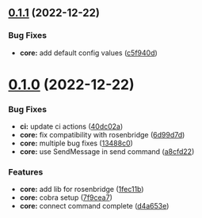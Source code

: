 ## [0.1.1](https://github.com/shivanshkc/rosenbridge-cli/compare/v0.1.0...v0.1.1) (2022-12-22)


### Bug Fixes

* **core:** add default config values ([c5f940d](https://github.com/shivanshkc/rosenbridge-cli/commit/c5f940d5241eb895ec33f890dc21790af0ef909d))

# [0.1.0](https://github.com/shivanshkc/rosenbridge-cli/compare/v0.0.0...v0.1.0) (2022-12-22)


### Bug Fixes

* **ci:** update ci actions ([40dc02a](https://github.com/shivanshkc/rosenbridge-cli/commit/40dc02a51913dca9818d86122c89322365bdbb7f))
* **core:** fix compatibility with rosenbridge ([6d99d7d](https://github.com/shivanshkc/rosenbridge-cli/commit/6d99d7db329ad9f270e6080072d6f57c548ca625))
* **core:** multiple bug fixes ([13488c0](https://github.com/shivanshkc/rosenbridge-cli/commit/13488c086f8c2445f4c7eb1dbe066dfb9f04e05e))
* **core:** use SendMessage in send command ([a8cfd22](https://github.com/shivanshkc/rosenbridge-cli/commit/a8cfd22496ab9472a766063effb073d1c680f116))


### Features

* **core:** add lib for rosenbridge ([1fec11b](https://github.com/shivanshkc/rosenbridge-cli/commit/1fec11b3980c7aaef6a8bd0d5efddbe40a8989af))
* **core:** cobra setup ([7f9cea7](https://github.com/shivanshkc/rosenbridge-cli/commit/7f9cea7e1cf0faf942fb5db8b6be0eba09d7d75d))
* **core:** connect command complete ([d4a653e](https://github.com/shivanshkc/rosenbridge-cli/commit/d4a653efa28f4a83e43c951ee27ddee05231902b))
